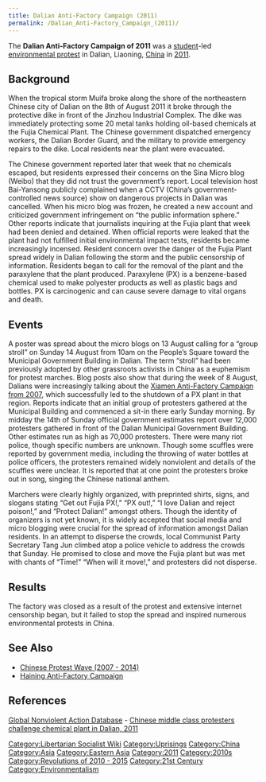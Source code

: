 ```yaml
---
title: Dalian Anti-Factory Campaign (2011)
permalink: /Dalian_Anti-Factory_Campaign_(2011)/
---
```


The **Dalian Anti-Factory Campaign of 2011** was a
[student](student "wikilink")-led [environmental
protest](Timeline_of_Environmentalism "wikilink") in Dalian, Liaoning,
[China](China "wikilink") in
[2011](Timeline_of_Libertarian_Socialism_in_Eastern_Asia "wikilink").

## Background

When the tropical storm Muifa broke along the shore of the northeastern
Chinese city of Dalian on the 8th of August 2011 it broke through the
protective dike in front of the Jinzhou Industrial Complex. The dike was
immediately protecting some 20 metal tanks holding oil-based chemicals
at the Fujia Chemical Plant. The Chinese government dispatched emergency
workers, the Dalian Border Guard, and the military to provide emergency
repairs to the dike. Local residents near the plant were evacuated.

The Chinese government reported later that week that no chemicals
escaped, but residents expressed their concerns on the Sina Micro blog
(Weibo) that they did not trust the government’s report. Local
television host Bai-Yansong publicly complained when a CCTV (China’s
government-controlled news source) show on dangerous projects in Dalian
was cancelled. When his micro blog was frozen, he created a new account
and criticized government infringement on “the public information
sphere.” Other reports indicate that journalists inquiring at the Fujia
plant that week had been denied and detained. When official reports were
leaked that the plant had not fulfilled initial environmental impact
tests, residents became increasingly incensed. Resident concern over the
danger of the Fujia Plant spread widely in Dalian following the storm
and the public censorship of information. Residents began to call for
the removal of the plant and the paraxylene that the plant produced.
Paraxylene (PX) is a benzene-based chemical used to make polyester
products as well as plastic bags and bottles. PX is carcinogenic and can
cause severe damage to vital organs and death.

## Events

A poster was spread about the micro blogs on 13 August calling for a
“group stroll” on Sunday 14 August from 10am on the People’s Square
toward the Municipal Government Building in Dalian. The term “stroll”
had been previously adopted by other grassroots activists in China as a
euphemism for protest marches. Blog posts also show that during the week
of 8 August, Dalians were increasingly talking about the [Xiamen
Anti-Factory Campaign from
2007](Xiamen_Anti-Factory_Campaign_(2007) "wikilink"), which
successfully led to the shutdown of a PX plant in that region. Reports
indicate that an initial group of protesters gathered at the Municipal
Building and commenced a sit-in there early Sunday morning. By midday
the 14th of Sunday official government estimates report over 12,000
protesters gathered in front of the Dalian Municipal Government
Building. Other estimates run as high as 70,000 protesters. There were
many riot police, though specific numbers are unknown. Though some
scuffles were reported by government media, including the throwing of
water bottles at police officers, the protesters remained widely
nonviolent and details of the scuffles were unclear. It is reported that
at one point the protesters broke out in song, singing the Chinese
national anthem.

Marchers were clearly highly organized, with preprinted shirts, signs,
and slogans stating “Get out Fujia PX!,” “PX out!,” “I love Dalian and
reject poison!,” and “Protect Dalian!” amongst others. Though the
identity of organizers is not yet known, it is widely accepted that
social media and micro blogging were crucial for the spread of
information amongst Dalian residents. In an attempt to disperse the
crowds, local Communist Party Secretary Tang Jun climbed atop a police
vehicle to address the crowds that Sunday. He promised to close and move
the Fujia plant but was met with chants of “Time!” “When will it move!,”
and protesters did not disperse.

## Results

The factory was closed as a result of the protest and extensive internet
censorship began, but it failed to stop the spread and inspired numerous
environmental protests in China.

## See Also

- [Chinese Protest Wave (2007 -
  2014)](Chinese_Protest_Wave_(2007_-_2014) "wikilink")
- [Haining Anti-Factory
  Campaign](Haining_Anti-Pollution_Campaign_(2011) "wikilink")

## References

[Global Nonviolent Action
Database](Global_Nonviolent_Action_Database "wikilink") - [Chinese
middle class protesters challenge chemical plant in Dalian,
2011](https://nvdatabase.swarthmore.edu/content/chinese-middle-class-protesters-challenge-chemical-plant-dalian-2011)

[Category:Libertarian Socialist
Wiki](Category:Libertarian_Socialist_Wiki "wikilink")
[Category:Uprisings](Category:Uprisings "wikilink")
[Category:China](Category:China "wikilink")
[Category:Asia](Category:Asia "wikilink") [Category:Eastern
Asia](Category:Eastern_Asia "wikilink")
[Category:2011](Category:2011 "wikilink")
[Category:2010s](Category:2010s "wikilink") [Category:Revolutions of
2010 - 2015](Category:Revolutions_of_2010_-_2015 "wikilink")
[Category:21st Century](Category:21st_Century "wikilink")
[Category:Environmentalism](Category:Environmentalism "wikilink")